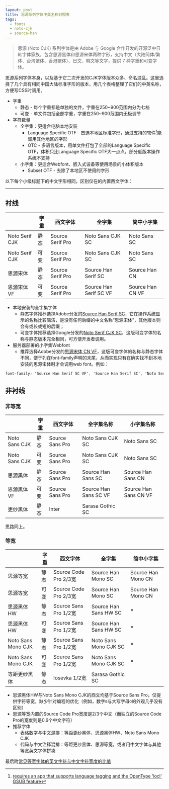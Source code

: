 ```yaml
---
layout: post
title: 思源系列字体中英名称对照表
tags:
  - fonts
  - noto-cjk
  - source-han
---
```


> 思源 (Noto CJK) 系列字体是由 Adobe 与 Google 合作开发的开源泛中日韩字体家族，包含思源黑体和思源宋体两种字形，支持中文（大陆简体/繁体、台湾繁体、香港繁体）、日文、韩文等文字，提供 7 种字重和可变字体。

思源系列字体本身，以及基于它二次开发的CJK字体版本众多、命名混乱。这里选择了几个具有相同中国大陆标准字形的版本，用几个表格整理了它们的中英名称，方便写CSS时调用。

- 字重
	- 静态 - 每个字重都是单独的文件，字重在250~900范围内分为七档
	- 可变 - 单文件包括全部字重，字重在250~900范围内无极调节
- 字符数量
	- 全字集：更适合电脑本地安装
		- Language Specific OTF - 首选本地区标准字形，通过支持的软件[^1]能调用其他地区的字形
		- OTC - 多语言版本，用单文件打包了全部的Language Specific OTF，体积只比Language Specific OTF大一点点，部分低版本操作系统不支持
	- 小字集：更适合Webfont、嵌入式设备等使用场景的小体积版本
		- Subset OTF - 去除了本地区不使用的字形

[^1]: [requires an app that supports language tagging and the OpenType 'locl' GSUB feature](https://github.com/adobe-fonts/source-han-sans/tree/release?tab=readme-ov-file#language-specific-variable-fonts)

以下每个小级标题下的中文字形相同，区别仅在的内置西文字体：

---

## 衬线

|                | 字重  | 西文字体             | 全字集                    | 简中小字集            |
| -------------- | --- | ---------------- | ---------------------- | ---------------- |
| Noto Serif CJK | 静态  | Source Serif Pro | Noto Sans CJK SC       | Noto Sans SC     |
| Noto Serif CJK | 可变  | Source Serif Pro | Noto Sans CJK SC       | Noto Sans SC     |
| 思源宋体           | 静态  | Source Serif Pro | Source Han Serif SC    | Source Han CN    |
| 思源宋体 VF        | 可变  | Source Serif Pro | Source Han Serif SC VF | Source Han CN VF |

- 本地安装的全字集字体
	- 静态字体推荐选择Adobe分发的[Source Han Serif SC](https://github.com/adobe-fonts/source-han-serif/tree/release)，它在操作系统显示的名称比较简洁，是没有任何后缀的中文名称“思源宋体”，其他版本则会有或长或短的后缀；
	- 可变字体推荐选择Google分发的[Noto Serif CJK SC](https://github.com/notofonts/noto-cjk)，这版可变字体的名称与静态版本完全相同，可方便开发者调用。
- 服务器部署的小字集Webfont
    - 推荐选择Adobe分发的[思源宋体 CN VF](https://github.com/adobe-fonts/source-han-serif)，这版可变字体的名称与静态字体不同，便于列在font-family声明的末尾，从而实现只有在确实找不到本地安装的思源宋体时才会调用web font。例如：

``` CSS
font-family: 'Source Han Serif SC VF', 'Source Han Serif SC', 'Noto Serif CJK SC', 'Source Han Serif CN', 'Noto Serif SC', 'Source Han Serif CN VF', serif;
```

## 非衬线

### 非等宽

|               | 字重  | 西文字体            | 全字集名称                 | 小字集名称                 |
| ------------- | --- | --------------- | --------------------- | --------------------- |
| Noto Sans CJK | 静态  | Source Sans Pro | Noto Sans CJK SC      | Noto Sans SC          |
| Noto Sans CJK | 可变  | Source Sans Pro | Noto Sans CJK SC      | Noto Sans SC          |
| 思源黑体          | 静态  | Source Sans Pro | Source Han Sans SC    | Source Han Sans CN    |
| 思源黑体 VF       | 可变  | Source Sans Pro | Source Han Sans SC VF | Source Han Sans CN VF |
| 更纱黑体          | 静态  | Inter           | Sarasa Gothic SC      |                       |

思路同上。

### 等宽

|                    | 字重  | 西文字体                 | 全字集                   | 简中小字集              |
| ------------------ | --- | -------------------- | --------------------- | ------------------ |
| 思源等宽               | 静态  | Source Code Pro 2/3宽 | Source Han Mono SC    | Source Han Mono CN |
| 思源等宽               | 可变  | Source Code Pro 2/3宽 | Source Han Mono SC    | Source Han Mono CN |
| 思源黑体HW             | 静态  | Source Sans Pro 1/2宽 | Source Han Sans HW SC | ×                  |
| 思源黑体HW             | 可变  | Source Sans Pro 1/2宽 | Source Han Sans HW SC | ×                  |
| Noto Sans Mono CJK | 静态  | Source Sans Pro 1/2宽 | Noto Sans Mono CJK SC | ×                  |
| Noto Sans Mono CJK | 可变  | Source Sans Pro 1/2宽 | Noto Sans Mono CJK SC | ×                  |
| 等距更纱黑体             | 静态  | Iosevka 1/2宽         | Sarasa Gothic SC      |                    |

- 思源黑体HW与Noto Sans Mono CJK的西文均基于Source Sans Pro，仅提供字符等宽，缺少针对编程的优化（例如，数字`0`与大写字母`O`的外观几乎没有区别）
- 思源等宽内置的Source Code Pro宽度是2/3个中文（而独立的Source Code Pro的宽度则是0.6个中文字符）
- 推荐字体
	- 表格数字与中文混排：等距更纱黑体、思源黑体HW、Noto Sans Mono CJK
	- 代码与中文注释混排：等距更纱黑体、思源等宽，或者用中文字体与其他等宽英文字体拼凑

最后附[常见等宽字体的英文字符与中文字符宽度的比值](/lists/monospace-fonts-width)
